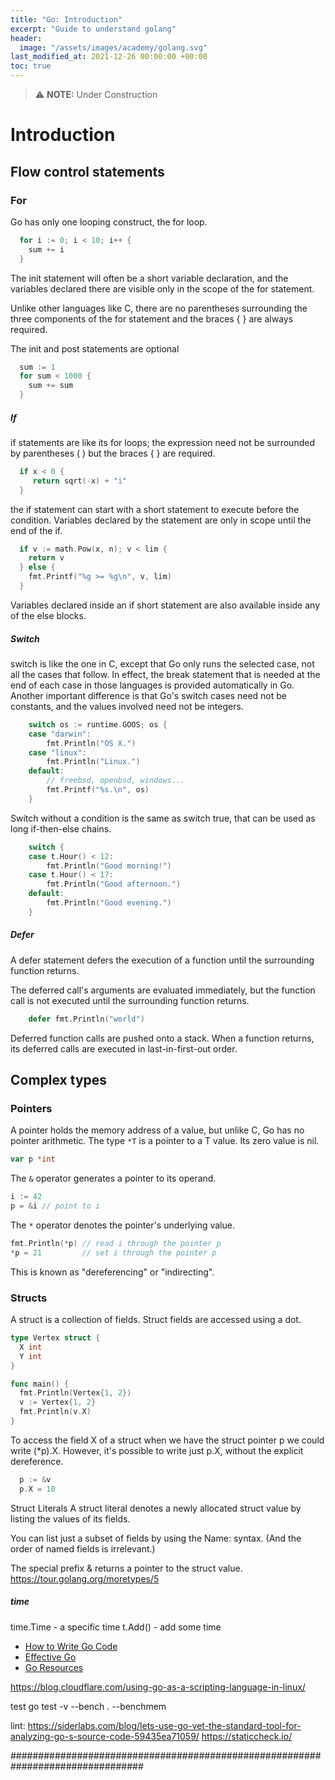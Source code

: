 ```yaml
---
title: "Go: Introduction"
excerpt: "Guide to understand golang"
header:
  image: "/assets/images/academy/golang.svg"
last_modified_at: 2021-12-26 00:00:00 +00:00
toc: true
---
```


> :warning: **NOTE:** Under Construction

# Introduction




## Flow control statements

### For

Go has only one looping construct, the for loop.

```go
  for i := 0; i < 10; i++ {
    sum += i
  }
```

The init statement will often be a short variable declaration, and the variables declared there are visible only in the scope of the for statement.

Unlike other languages like C, there are no parentheses surrounding the three components of the for statement and the braces { } are always required.

The init and post statements are optional

```go
  sum := 1
  for sum < 1000 {
    sum += sum
  }
```

##### If
if statements are like its for loops; the expression need not be surrounded by parentheses ( ) but the braces { } are required.

```go
  if x < 0 {
     return sqrt(-x) + "i"
  }
```

the if statement can start with a short statement to execute before the condition.
Variables declared by the statement are only in scope until the end of the if.

```go
  if v := math.Pow(x, n); v < lim {
    return v
  } else {
    fmt.Printf("%g >= %g\n", v, lim)
  }
```

Variables declared inside an if short statement are also available inside any of the else blocks.

##### Switch

 switch is like the one in C, except that Go only runs the selected case, not all the cases that follow. In effect, the break statement that is needed at the end of each case in those languages is provided automatically in Go. Another important difference is that Go's switch cases need not be constants, and the values involved need not be integers.

```go
	switch os := runtime.GOOS; os {
	case "darwin":
		fmt.Println("OS X.")
	case "linux":
		fmt.Println("Linux.")
	default:
		// freebsd, openbsd, windows...
		fmt.Printf("%s.\n", os)
	}
```

Switch without a condition is the same as switch true, that can be used as long if-then-else chains.

```go
	switch {
 	case t.Hour() < 12:
		fmt.Println("Good morning!")
	case t.Hour() < 17:
		fmt.Println("Good afternoon.")
	default:
		fmt.Println("Good evening.")
	}
```

##### Defer
A defer statement defers the execution of a function until the surrounding function returns.

The deferred call's arguments are evaluated immediately, but the function call is not executed until the surrounding function returns.

```go
	defer fmt.Println("world")
```

Deferred function calls are pushed onto a stack. When a function returns, its deferred calls are executed in last-in-first-out order.

## Complex types

### Pointers

A pointer holds the memory address of a value, but unlike C, Go has no pointer arithmetic.
The type `*T` is a pointer to a T value. Its zero value is nil.

```go
var p *int
```

The `&` operator generates a pointer to its operand.

```go
i := 42
p = &i // point to i
```

The `*` operator denotes the pointer's underlying value.
```go
fmt.Println(*p) // read i through the pointer p
*p = 21         // set i through the pointer p
```

This is known as "dereferencing" or "indirecting".


### Structs
A struct is a collection of fields.
Struct fields are accessed using a dot.

```go
type Vertex struct {
  X int
  Y int
}

func main() {
  fmt.Println(Vertex{1, 2})
  v := Vertex{1, 2}
  fmt.Println(v.X)
}
```

To access the field X of a struct when we have the struct pointer p we could write (*p).X. However, it's possible to write just p.X, without the explicit dereference.

```go
  p := &v
  p.X = 10
```

Struct Literals
A struct literal denotes a newly allocated struct value by listing the values of its fields.

You can list just a subset of fields by using the Name: syntax. (And the order of named fields is irrelevant.)

The special prefix & returns a pointer to the struct value.
https://tour.golang.org/moretypes/5


##### time

time.Time - a specific time
t.Add() - add some time

- [How to Write Go Code](https://golang.org/doc/code.html)
- [Effective Go](https://golang.org/doc/effective_go.html)
- [Go Resources](http://golang.org/help)

https://blog.cloudflare.com/using-go-as-a-scripting-language-in-linux/


test
go test -v --bench . --benchmem

lint:
https://siderlabs.com/blog/lets-use-go-vet-the-standard-tool-for-analyzing-go-s-source-code-59435ea71059/
https://staticcheck.io/

################################################################################
